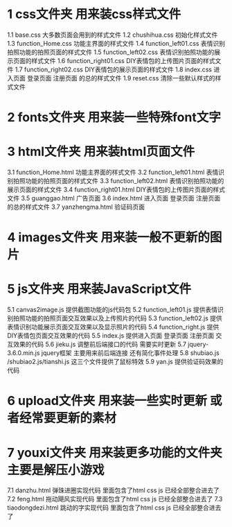 # 1 css文件夹 用来装css样式文件
1.1 base.css 大多数页面会用到的样式文件
1.2 chushihua.css 初始化样式文件
1.3 function_Home.css 功能主界面的样式文件
1.4 function_left01.css 表情识别拍照功能的拍照页面的样式文件
1.5 function_left02.css 表情识别拍照功能的展示页面的样式文件
1.6 function_right01.css DIY表情包的上传图片页面的样式文件
1.7 function_right02.css DIY表情包的展示页面的样式文件
1.8 index.css 进入页面 登录页面 注册页面 的总的样式文件
1.9 reset.css 清除一些默认样式的样式文件

# 2 fonts文件夹 用来装一些特殊font文字

# 3  html文件夹 用来装html页面文件
3.1 function_Home.html 功能主界面的样式文件
3.2 function_left01.html 表情识别拍照功能的拍照页面的样式文件
3.3 function_left02.html 表情识别拍照功能的展示页面的样式文件
3.4 function_right01.html DIY表情包的上传图片页面的样式文件
3.5 guanggao.html 广告页面
3.6 index.html 进入页面 登录页面 注册页面 的总的样式文件
3.7 yanzhengma.html 验证码页面

# 4 images文件夹 用来装一般不更新的图片

# 5 js文件夹 用来装JavaScript文件
5.1 canvas2image.js 提供截图功能的js代码包
5.2 function_left01.js 提供表情识别拍照功能的拍照页面交互效果以及上传照片的代码
5.3 function_left02.js 提供表情识别功能展示页面交互效果以及显示照片的代码
5.4 function_right.js 提供DIY表情包页面交互效果的代码
5.5 index.js 提供进入页面 登录页面 注册页面 交互效果的代码
5.6 jieku.js 调整前后端接口的代码 需要实时更新
5.7 jquery-3.6.0.min.js jquery框架 主要用来前后端连接 还有简化事件处理
5.8 shubiao.js /shubiao2.js/tianshi.js 这三个文件提供了鼠标特效
5.9 yan.js 提供验证码效果的代码

# 6 upload文件夹 用来装一些实时更新 或者经常要更新的素材

# 7 youxi文件夹 用来装更多功能的文件夹 主要是解压小游戏
7.1 danzhu.html 弹珠进圈实现代码 里面包含了html css js 已经全部整合进去了
7.2 feng.html 拖动飓风实现代码 里面包含了html css js 已经全部整合进去了
7.3 tiaodongdezi.html 跳动的字实现代码 里面包含了html css js 已经全部整合进去了
